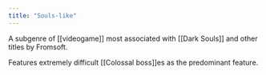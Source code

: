 ```yaml
---
title: "Souls-like"
---
```


A subgenre of [[videogame]] most associated with [[Dark Souls]] and other titles by Fromsoft.

Features extremely difficult [[Colossal boss]]es as the predominant feature.
